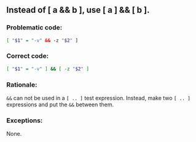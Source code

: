 ## Instead of [ a && b ], use [ a ] && [ b ].

### Problematic code:

```sh
[ "$1" = "-v" && -z "$2" ]
```

### Correct code:

```sh
[ "$1" = "-v" ] && [ -z "$2" ]
```

### Rationale:

`&&` can not be used in a `[ .. ]` test expression. Instead, make two `[ .. ]` expressions and put the `&&` between them.

### Exceptions:

None.
